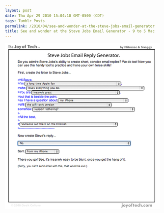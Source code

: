 ```yaml
---
layout: post
date: Thu Apr 29 2010 15:04:10 GMT-0500 (CDT)
tags: Tumblr Posts
permalink: /2010/04/see-and-wonder-at-the-steve-jobs-email-generator
title: See and wonder at the Steve Jobs Email Generator - 9 to 5 Mac
---
```


![](/public/assets/tumblr/tumblr_l1nmeyzKoI1qa4klho1_540.png)
